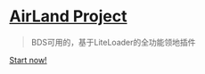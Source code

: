 # [AirLand Project](README)
> BDS可用的，基于LiteLoader的全功能领地插件

[Start now!](#%f0%9f%97%ba%ef%b8%8f-airland-project)